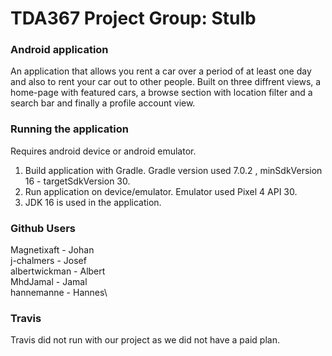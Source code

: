 # TDA367 Project Group: Stulb
### Android application
An application that allows you rent a car over a period of at least one day and also to rent your car out to other people. 
Built on three diffrent views, a home-page with featured cars, a browse section with location filter and a search bar and finally a profile account view.

### Running the application
Requires android device or android emulator.
1. Build application with Gradle. Gradle version used 7.0.2 ,   minSdkVersion 16 - targetSdkVersion 30. 
2. Run application on device/emulator. Emulator used Pixel 4 API 30.
3. JDK 16 is used in the application.

### Github Users
Magnetixaft - Johan\
j-chalmers - Josef\
albertwickman - Albert\
MhdJamal - Jamal\
hannemanne - Hannes\

### Travis
Travis did not run with our project as we did not have a paid plan.
